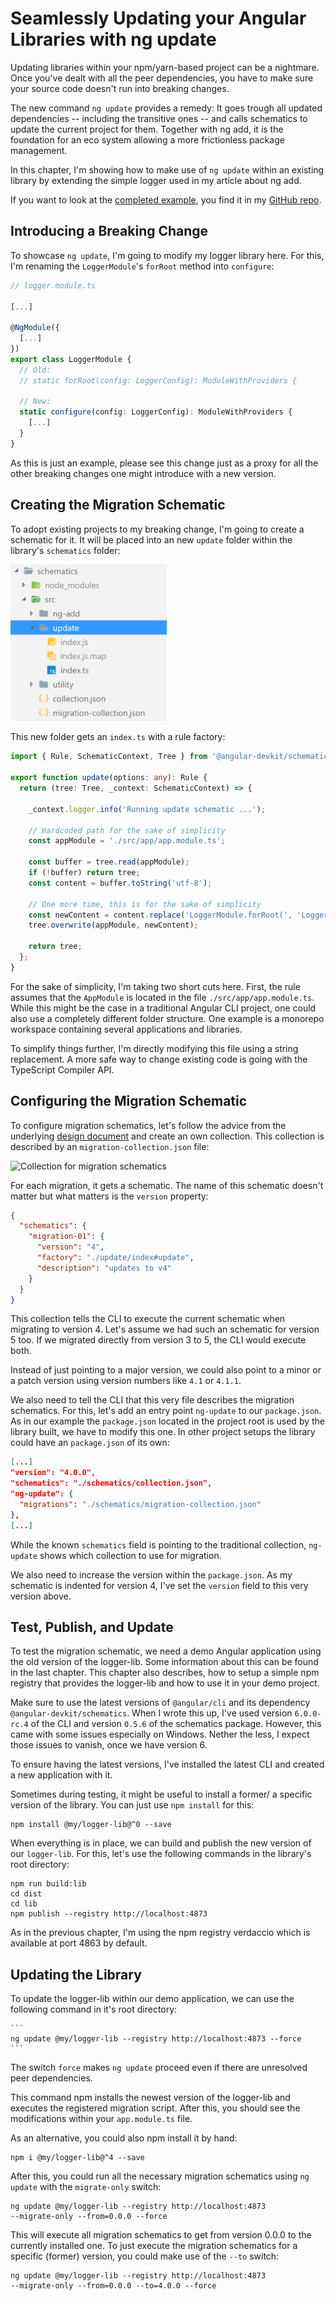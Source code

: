 # Seamlessly Updating your Angular Libraries with ng update

Updating libraries within your npm/yarn-based project can be a nightmare. Once you've dealt with all the peer dependencies, you have to make sure your source code doesn't run into breaking changes. 

The new command ``ng update`` provides a remedy: It goes trough all updated dependencies -- including the transitive ones -- and calls schematics to update the current project for them. Together with ng add, it is the foundation for an eco system allowing a more frictionless package management.

In this chapter, I'm showing how to make use of ``ng update`` within an existing library by extending the simple logger used in my article about ng add.

If you want to look at the [completed example](https://github.com/manfredsteyer/schematics-ng-add.git), you find it in my [GitHub repo](https://github.com/manfredsteyer/schematics-ng-add.git).

## Introducing a Breaking Change

To showcase ``ng update``, I'm going to modify my logger library here. For this, I'm renaming the ``LoggerModule``'s ``forRoot`` method into ``configure``:

```typescript
// logger.module.ts

[...]

@NgModule({
  [...]
})
export class LoggerModule { 
  // Old:
  // static forRoot(config: LoggerConfig): ModuleWithProviders {

  // New:
  static configure(config: LoggerConfig): ModuleWithProviders {
    [...]
  }
}
```

As this is just an example, please see this change just as a proxy for all the other breaking changes one might introduce with a new version.

## Creating the Migration Schematic

To adopt existing projects to my breaking change, I'm going to create a schematic for it. It will be placed into an new ``update`` folder within the library's ``schematics`` folder:

<img src="./images/di7M6Mb.png" width="250" alt="Folder update for new schematic">


 This new folder gets an ``index.ts`` with a rule factory:

```typescript
import { Rule, SchematicContext, Tree } from '@angular-devkit/schematics';

export function update(options: any): Rule {
  return (tree: Tree, _context: SchematicContext) => {

    _context.logger.info('Running update schematic ...');

    // Hardcoded path for the sake of simplicity
    const appModule = './src/app/app.module.ts';

    const buffer = tree.read(appModule);
    if (!buffer) return tree;
    const content = buffer.toString('utf-8');

    // One more time, this is for the sake of simplicity
    const newContent = content.replace('LoggerModule.forRoot(', 'LoggerModule.configure(');
    tree.overwrite(appModule, newContent);

    return tree;
  };
}
```

For the sake of simplicity, I'm taking two short cuts here. First, the rule assumes that the ``AppModule`` is located in the file ``./src/app/app.module.ts``. While this might be the case in a traditional Angular CLI project, one could also use a completely different folder structure. One example is a monorepo workspace containing several applications and libraries.

To simplify things further, I'm directly modifying this file using a string replacement. A more safe way to change existing code is going with the TypeScript Compiler API.

## Configuring the Migration Schematic

To configure migration schematics, let's follow the advice from the underlying [design document](TODO) and create an own collection. This collection is described by an ``migration-collection.json`` file:

<img src="./img/migration-collection.png" width="250" alt="Collection for migration schematics">

For each migration, it gets a schematic. The name of this schematic doesn't matter but what matters is the ``version`` property:

```json
{
  "schematics": {
    "migration-01": {
      "version": "4",
      "factory": "./update/index#update",
      "description": "updates to v4"
    }
  }
}
```

This collection tells the CLI to execute the current schematic when migrating to version 4. Let's assume we had such an schematic for version 5 too. If we migrated directly from version 3 to 5, the CLI would execute both. 

Instead of just pointing to a major version, we could also point to a minor or a patch version using version numbers like ``4.1`` or ``4.1.1``.

We also need to tell the CLI that this very file describes the migration schematics. For this, let's add an entry point ``ng-update`` to our ``package.json``. As in our example the ``package.json`` located in the project root is used by the library built, we have to modify this one. In other project setups the library could have an ``package.json`` of its own:

```json
[...]
"version": "4.0.0",
"schematics": "./schematics/collection.json",
"ng-update": {
  "migrations": "./schematics/migration-collection.json"
},
[...]
```

While the known ``schematics`` field is pointing to the traditional collection, ``ng-update`` shows which collection to use for migration.

We also need to increase the version within the ``package.json``. As my schematic is indented for version 4, I've set the ``version`` field to this very version above.

## Test, Publish, and Update

To test the migration schematic, we need a demo Angular application using the old version of the logger-lib. Some information about this can be found in the last chapter. This chapter also describes, how to setup a simple npm registry that provides the logger-lib and how to use it in your demo project.

Make sure to use the latest versions of ``@angular/cli`` and its dependency ``@angular-devkit/schematics``. When I wrote this up, I've used version ``6.0.0-rc.4`` of the CLI and version ``0.5.6`` of the schematics package. However, this came with some issues especially on Windows. Nether the less, I expect those issues to vanish, once we have version 6.

To ensure having the latest versions, I've installed the latest CLI and created a new application with it.

Sometimes during testing, it might be useful to install a former/ a specific version of the library. You can just use ``npm install`` for this:

    npm install @my/logger-lib@^0 --save

When everything is in place, we can build and publish the new version of our ``logger-lib``. For this, let's use the following commands in the library's root directory:

```
npm run build:lib
cd dist
cd lib
npm publish --registry http://localhost:4873
```

As in the previous chapter, I'm using the npm registry verdaccio which is available at port 4863 by default.

## Updating the Library 

To update the logger-lib within our demo application, we can use the following command in it's root directory:

    ```
    ng update @my/logger-lib --registry http://localhost:4873 --force
    ```

The switch ``force`` makes ``ng update`` proceed even if there are unresolved peer dependencies. 

This command npm installs the newest version of the logger-lib and executes the registered migration script. After this, you should see the modifications within your ``app.module.ts`` file.

As an alternative, you could also npm install it by hand:

```
npm i @my/logger-lib@^4 --save
```

After this, you could run all the necessary migration schematics using ``ng update`` with the ``migrate-only`` switch:

```
ng update @my/logger-lib --registry http://localhost:4873 
--migrate-only --from=0.0.0 --force
```

This will execute all migration schematics to get from version 0.0.0 to the currently installed one. To just execute the migration schematics for a specific (former) version, you could make use of the ``--to`` switch:

```
ng update @my/logger-lib --registry http://localhost:4873 
--migrate-only --from=0.0.0 --to=4.0.0 --force
```







